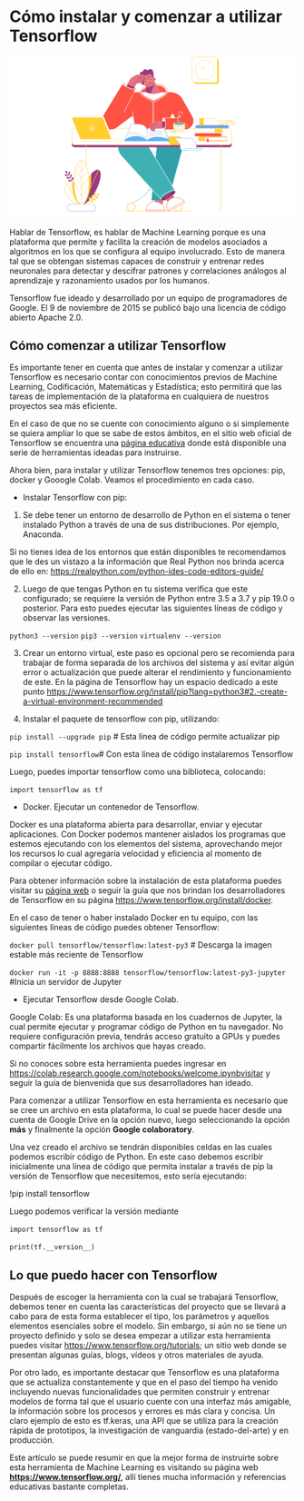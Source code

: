# Cómo instalar y comenzar a utilizar Tensorflow

![header](header.png)

Hablar de Tensorflow, es hablar de Machine Learning porque es una plataforma que
permite y facilita la creación de modelos asociados a algoritmos en los que se
configura al equipo involucrado. Esto de manera tal que se obtengan sistemas capaces
de construir y entrenar redes neuronales para detectar y descifrar patrones y
correlaciones análogos al aprendizaje y razonamiento usados por los humanos.

Tensorflow fue ideado y desarrollado por un equipo de programadores de Google.
El 9 de noviembre de 2015 se publicó bajo una licencia de código abierto Apache 2.0.

## Cómo comenzar a utilizar Tensorflow

Es importante tener en cuenta que antes de instalar y comenzar a utilizar
Tensorflow es necesario contar con conocimientos previos de Machine
Learning, Codificación, Matemáticas y Estadística; esto permitirá que las tareas
de implementación de la plataforma en cualquiera de nuestros proyectos sea más
eficiente.

En el caso de que no se cuente con conocimiento alguno o si simplemente se
quiera ampliar lo que se sabe de estos ámbitos, en el sitio web oficial de
Tensorflow se encuentra una [página
educativa](https://www.tensorflow.org/resources/learn-ml?hl=es) donde está
disponible una serie de herramientas ideadas para instruirse.

Ahora bien, para instalar y utilizar Tensorflow tenemos tres opciones: pip,
docker y Gooogle Colab. Veamos el procedimiento en cada caso.

- Instalar Tensorflow con pip:

1. Se debe tener un entorno de desarrollo de Python en el sistema o tener
   instalado Python a través de una de sus distribuciones. Por ejemplo,
   Anaconda.

Si no tienes idea de los entornos que están disponibles te recomendamos que le
des un vistazo a la información que Real Python nos brinda acerca de ello en:
https://realpython.com/python-ides-code-editors-guide/

2. Luego de que tengas Python en tu sistema verifica que este configurado; se
   requiere la versión de Python entre 3.5 a 3.7 y pip 19.0 o posterior. Para
   esto puedes ejecutar las siguientes líneas de código y observar las versiones.

`python3 --version`
`pip3 --version`
`virtualenv --version`

3. Crear un entorno virtual, este paso es opcional pero se recomienda para
   trabajar de forma separada de los archivos del sistema y así evitar algún error o
   actualización que puede alterar el rendimiento y funcionamiento de este. En
   la página de Tensorflow hay un espacio dedicado a este punto
   https://www.tensorflow.org/install/pip?lang=python3#2.-create-a-virtual-environment-recommended

1. Instalar el paquete de tensorflow con pip, utilizando:

`pip install --upgrade pip` # Esta línea de código permite actualizar pip

`pip install tensorflow`# Con esta línea de código instalaremos Tensorflow

Luego, puedes importar tensorflow como una biblioteca, colocando:

`import tensorflow as tf`

- Docker. Ejecutar un contenedor de Tensorflow.

Docker es una plataforma abierta para desarrollar, enviar y ejecutar
aplicaciones. Con Docker podemos mantener aislados los programas que estemos
ejecutando con los elementos del sistema, aprovechando mejor los recursos lo cual
agregaría velocidad y eficiencia al momento de compilar o ejecutar código.

Para obtener información sobre la instalación de esta plataforma puedes visitar
su [página web](https://docs.docker.com/get-docker/) o seguir la guía que nos
brindan los desarrolladores de Tensorflow en su página
https://www.tensorflow.org/install/docker.

En el caso de tener o haber instalado Docker en tu equipo, con las siguientes
líneas de código puedes obtener Tensorflow:

`docker pull tensorflow/tensorflow:latest-py3`  # Descarga la imagen estable más reciente de Tensorflow

`docker run -it -p 8888:8888 tensorflow/tensorflow:latest-py3-jupyter`  #Inicia un servidor de Jupyter

- Ejecutar Tensorflow desde Google Colab.

Google Colab: Es una plataforma basada en los cuadernos de Jupyter, la cual
permite ejecutar y programar código de Python en tu navegador. No requiere
configuración previa, tendrás acceso gratuito a GPUs y puedes compartir
fácilmente los archivos que hayas creado.

Si no conoces sobre esta herramienta puedes ingresar en
https://colab.research.google.com/notebooks/welcome.ipynbvisitar y seguir la
guía de bienvenida que sus desarrolladores han ideado.

Para comenzar a utilizar Tensorflow en esta herramienta es necesario que se cree
un archivo en esta plataforma, lo cual se puede hacer desde una cuenta de Google
Drive en la opción nuevo, luego seleccionando la opción **más** y finalmente la
opción **Google colaboratory**.

Una vez creado el archivo se tendrán disponibles celdas en las cuales podemos
escribir código de Python. En este caso debemos escribir inicialmente una línea
de código que permita instalar a través de pip la versión de Tensorflow que
necesitemos, esto sería ejecutando:

!pip install tensorflow

Luego podemos verificar la versión mediante

`import tensorflow as tf`

`print(tf.__version__)`

## Lo que puedo hacer con Tensorflow

Después de escoger la herramienta con la cual se trabajará Tensorflow, debemos
tener en cuenta las características del proyecto que se llevará a cabo para de
esta forma establecer el tipo, los parámetros y aquellos elementos esenciales
sobre el modelo. Sin embargo, si aún no se tiene un proyecto definido y solo se
desea empezar a utilizar esta herramienta puedes visitar
https://www.tensorflow.org/tutorials; un sitio web donde se presentan algunas
guías, blogs, vídeos y otros materiales de ayuda.

Por otro lado, es importante destacar que Tensorflow es una plataforma que se
actualiza constantemente y que en el paso del tiempo ha venido incluyendo nuevas
funcionalidades que permiten construir y entrenar modelos de forma tal que el
usuario cuente con una interfaz más amigable, la información sobre los procesos
y errores es más clara y concisa. Un claro ejemplo de esto es tf.keras, una API
que se utiliza para la creación rápida de prototipos, la investigación de
vanguardia (estado-del-arte) y en producción.

Este artículo se puede resumir en que la mejor forma de instruirte sobre esta
herramienta de Machine Learning es visitando su página web
**https://www.tensorflow.org/**, allí tienes mucha información y referencias
educativas bastante completas.
